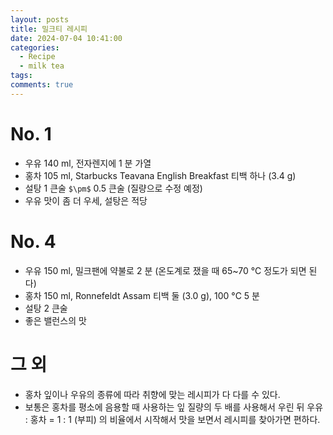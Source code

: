 ```yaml
---
layout: posts
title: 밀크티 레시피
date: 2024-07-04 10:41:00
categories:
  - Recipe
  - milk tea
tags:
comments: true
---
```


# No. 1

- 우유 140 ml, 전자렌지에 1 분 가열
- 홍차 105 ml, Starbucks Teavana English Breakfast 티백 하나 (3.4 g)
- 설탕 1 큰술  `$\pm$`  0.5 큰술 (질량으로 수정 예정)
- 우유 맛이 좀 더 우세, 설탕은 적당

# No. 4

- 우유 150  ml, 밀크팬에 약불로 2 분 (온도계로 쟀을 때 65~70 °C 정도가 되면 된다)
- 홍차 150 ml, Ronnefeldt Assam 티백 둘 (3.0 g), 100 °C 5 분
- 설탕 2 큰술
- 좋은 밸런스의 맛

# 그 외

- 홍차 잎이나 우유의 종류에 따라 취향에 맞는 레시피가 다 다를 수 있다.
- 보통은 홍차를 평소에 음용할 때 사용하는 잎 질량의 두 배를 사용해서 우린 뒤 우유 : 홍차 = 1 : 1 (부피) 의 비율에서 시작해서 맛을 보면서 레시피를 찾아가면 편하다.